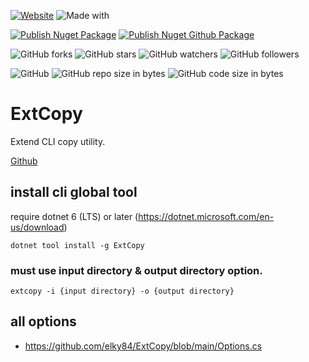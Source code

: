 [![Website](https://img.shields.io/website-up-down-green-red/http/shields.io.svg?label=elky-essay)](https://elky84.github.io)
![Made with](https://img.shields.io/badge/made%20with-.NET6-blue.svg)

[![Publish Nuget Package](https://github.com/elky84/ExtCopy/actions/workflows/publish_nuget.yml/badge.svg)](https://github.com/elky84/ExtCopy/actions/workflows/publish_nuget.yml)
[![Publish Nuget Github Package](https://github.com/elky84/ExtCopy/actions/workflows/publish_github.yml/badge.svg)](https://github.com/elky84/ExtCopy/actions/workflows/publish_github.yml)

![GitHub forks](https://img.shields.io/github/forks/elky84/ExtCopy.svg?style=social&label=Fork)
![GitHub stars](https://img.shields.io/github/stars/elky84/ExtCopy.svg?style=social&label=Stars)
![GitHub watchers](https://img.shields.io/github/watchers/elky84/ExtCopy.svg?style=social&label=Watch)
![GitHub followers](https://img.shields.io/github/followers/elky84.svg?style=social&label=Follow)

![GitHub](https://img.shields.io/github/license/mashape/apistatus.svg)
![GitHub repo size in bytes](https://img.shields.io/github/repo-size/elky84/ExtCopy.svg)
![GitHub code size in bytes](https://img.shields.io/github/languages/code-size/elky84/ExtCopy.svg)

# ExtCopy

Extend CLI copy utility.

[Github](http://github.com/elky84/ExtCopy)

## install cli global tool

require dotnet 6 (LTS) or later (<https://dotnet.microsoft.com/en-us/download>)

`dotnet tool install -g ExtCopy`

### must use input directory & output directory option.
`extcopy -i {input directory} -o {output directory}`

## all options
- <https://github.com/elky84/ExtCopy/blob/main/Options.cs>
